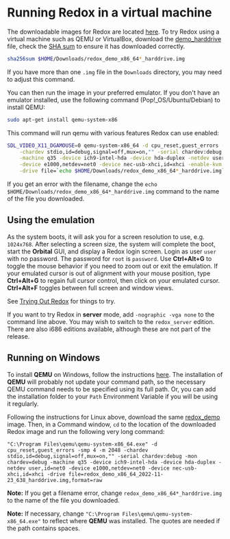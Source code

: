 # Running Redox in a virtual machine

The downloadable images for Redox are located [here](https://static.redox-os.org/releases/0.8.0/x86_64/). To try Redox using a virtual machine such as QEMU or VirtualBox, download the [demo_harddrive](https://static.redox-os.org/releases/0.8.0/x86_64/redox_demo_x86_64_2022-11-23_638_harddrive.img) file, check the [SHA sum](https://static.redox-os.org/releases/0.8.0/x86_64/SHA256SUM) to ensure it has downloaded correctly.

```sh
sha256sum $HOME/Downloads/redox_demo_x86_64*_harddrive.img
```

If you have more than one `.img` file in the `Downloads` directory, you may need to adjust this command.

You can then run the image in your preferred emulator. If you don't have an emulator installed, use the following command (Pop!_OS/Ubuntu/Debian) to install QEMU:

```sh
sudo apt-get install qemu-system-x86
```

This command will run qemu with various features Redox can use enabled:

```sh
SDL_VIDEO_X11_DGAMOUSE=0 qemu-system-x86_64 -d cpu_reset,guest_errors -smp 4 -m 2048 \
    -chardev stdio,id=debug,signal=off,mux=on,"" -serial chardev:debug -mon chardev=debug \
    -machine q35 -device ich9-intel-hda -device hda-duplex -netdev user,id=net0 \
    -device e1000,netdev=net0 -device nec-usb-xhci,id=xhci -enable-kvm -cpu host \
	-drive file=`echo $HOME/Downloads/redox_demo_x86_64*_harddrive.img`,format=raw
```

If you get an error with the filename, change the `echo $HOME/Downloads/redox_demo_x86_64*_harddrive.img` command to the name of the file you downloaded.

## Using the emulation

As the system boots, it will ask you for a screen resolution to use, e.g. `1024x768`. After selecting a screen size, the system will complete the boot, start the **Orbital** GUI, and display a Redox login screen. Login as user `user` with no password. The password for `root` is `password`. Use **Ctrl+Alt+G** to toggle the mouse behavior if you need to zoom out or exit the emulation. If your emulated cursor is out of alignment with your mouse position, type **Ctrl+Alt+G** to regain full cursor control, then click on your emulated cursor. **Ctrl+Alt+F** toggles between full screen and window views.

See [Trying Out Redox](./ch02-04-trying-out-redox.md) for things to try.

If you want to try Redox in **server** mode, add `-nographic -vga none` to the command line above. You may wish to switch to the `redox_server` edition. There are also i686 editions available, although these are not part of the release.

## Running on Windows

To install **QEMU** on Windows, follow the instructions [here](https://www.qemu.org/download/#windows). The installation of **QEMU** will probably not update your command path, so the necessary QEMU command needs to be specified using its full path. Or, you can add the installation folder to your `Path` Environment Variable if you will be using it regularly.

Following the instructions for Linux above, download the same [redox_demo](https://static.redox-os.org/releases/0.8.0/x86_64/redox_demo_x86_64_2022-11-23_638_harddrive.img) image. Then, in a Command window, `cd` to the location of the downloaded Redox image and run the following very long command:

```
"C:\Program Files\qemu\qemu-system-x86_64.exe" -d cpu_reset,guest_errors -smp 4 -m 2048 -chardev stdio,id=debug,signal=off,mux=on,"" -serial chardev:debug -mon chardev=debug -machine q35 -device ich9-intel-hda -device hda-duplex -netdev user,id=net0 -device e1000,netdev=net0 -device nec-usb-xhci,id=xhci -drive file=redox_demo_x86_64_2022-11-23_638_harddrive.img,format=raw
```

**Note:** If you get a filename error, change `redox_demo_x86_64*_harddrive.img` to the name of the file you downloaded.

**Note:** If necessary, change `"C:\Program Files\qemu\qemu-system-x86_64.exe"` to reflect where **QEMU** was installed. The quotes are needed if the path contains spaces.

